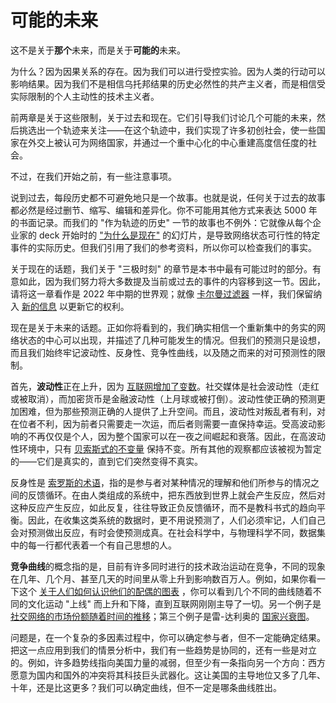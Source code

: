# 可能的未来

这不是关于**那个**未来，而是关于**可能的**未来。

为什么？因为因果关系的存在。因为我们可以进行受控实验。因为人类的行动可以影响结果。因为我们不是相信乌托邦结果的历史必然性的共产主义者，而是相信受实际限制的个人主动性的技术主义者。

前两章是关于这些限制，关于过去和现在。它们引导我们讨论几个可能的未来，然后挑选出一个轨迹来关注——在这个轨迹中，我们实现了许多初创社会，使一些国家在外交上被认可为网络国家，并通过一个重中心化的中心重建高度信任度的社会。

不过，在我们开始之前，有一些注意事项。

说到过去，每段历史都不可避免地只是一个故事。也就是说，任何关于过去的故事都必然是经过删节、缩写、编辑和差异化。你不可能用其他方式来表达 5000 年的书面记录。而我们的 "作为轨迹的历史" 一节的故事也不例外：它就像从每个企业家的 deck 开始时的 ["为什么是现在"](https://archive.ph/fJqca#selection-135.128-143.128) 的幻灯片，是导致网络状态可行性的特定事件的实际历史。但我们引用了我们的参考资料，所以你可以检查我们的事实。

关于现在的话题，我们关于 "三极时刻" 的章节是本书中最有可能过时的部分。有意如此，因为我们努力将大多数提及当前或过去的事件的内容移到这一节。因此，请将这一章看作是 2022 年中期的世界观；就像 [卡尔曼过滤器](chrome-extension://bocbaocobfecmglnmeaeppambideimao/pdf/viewer.html?file=https%3A%2F%2Fstanford.edu%2Fclass%2Fee363%2Flectures%2Fkf.pdf) 一样，我们保留纳入 [新的信息](https://archive.org/details/kalman_filter_excerpt) 以更新它的权利。

现在是关于未来的话题。正如你将看到的，我们确实相信一个重新集中的务实的网络状态的中心可以出现，并描述了几种可能发生的情况。但我们的预测只是设想，而且我们始终牢记波动性、反身性、竞争性曲线，以及随之而来的对可预测性的限制。

首先，**波动性**正在上升，因为 [互联网增加了变数]()。社交媒体是社会波动性（走红或被取消），而加密货币是金融波动性（上月球或被打倒）。波动性使正确的预测更加困难，但为那些预测正确的人提供了上升空间。而且，波动性对叛乱者有利，对在位者不利，因为前者只需要走一次运，而后者则需要一直保持幸运。受高波动影响的不再仅仅是个人，因为整个国家可以在一夜之间崛起和衰落。因此，在高波动性环境中，只有 [贝索斯式的不变量](https://www.zdnet.com/article/jeff-bezos-business-advice-think-about-whats-not-going-to-change/) 保持不变。所有其他的观察都应该被视为暂定的——它们是真实的，直到它们突然变得不真实。

反身性是 [索罗斯的术语](https://www.investopedia.com/terms/r/reflexivity.asp)，指的是参与者对某种情况的理解和他们所参与的情况之间的反馈循环。在由人类组成的系统中，把东西放到世界上就会产生反应，然后对这种反应产生反应，如此反复，往往导致正负反馈循环，而不是教科书式的趋向平衡。因此，在收集这类系统的数据时，更不用说预测了，人们必须牢记，人们自己会对预测做出反应，有时会使预测成真。在社会科学中，与物理科学不同，数据集中的每一行都代表着一个有自己思想的人。

**竞争曲线**的概念指的是，目前有许多同时进行的技术政治运动在竞争，不同的现象在几年、几个月、甚至几天的时间里从零上升到影响数百万人。例如，如果你看一下这个 [关于人们如何认识他们的配偶的图表](https://news.stanford.edu/2019/08/21/online-dating-popular-way-u-s-couples-meet/) ，你可以看到几个不同的曲线随着不同的文化运动 "上线" 而上升和下降，直到互联网刚刚主导了一切。另一个例子是 [社交网络的市场份额随着时间的推移](https://www.researchgate.net/figure/Social-Media-Sites-unique-visitor-count-throughout-the-time-Source-Inc10b_fig1_259745791)；第三个例子是雷-达利奥的 [国家兴衰图](https://archive.org/details/dalio-chart)。

问题是，在一个复杂的多因素过程中，你可以确定参与者，但不一定能确定结果。把这一点应用到我们的情景分析中，我们有一些趋势是协同的，还有一些是对立的。例如，许多趋势线指向美国力量的减弱，但至少有一条指向另一个方向：西方愿意为国内和国外的冲突将其科技巨头武器化。这让美国的主导地位又多了几年、十年，还是比这更多？我们可以确定曲线，但不一定是哪条曲线胜出。